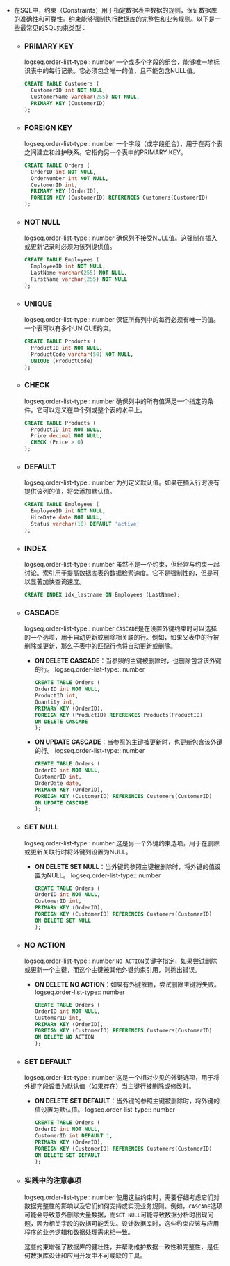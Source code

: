 - 在SQL中，约束（Constraints）用于指定数据表中数据的规则，保证数据库的准确性和可靠性。约束能够强制执行数据库的完整性和业务规则。以下是一些最常见的SQL约束类型：
	- ### PRIMARY KEY 
	  logseq.order-list-type:: number
	  一个或多个字段的组合，能够唯一地标识表中的每行记录。它必须包含唯一的值，且不能包含NULL值。
	  ```sql
	  CREATE TABLE Customers (
	    CustomerID int NOT NULL,
	    CustomerName varchar(255) NOT NULL,
	    PRIMARY KEY (CustomerID)
	  );
	  ```
	- ### FOREIGN KEY 
	  logseq.order-list-type:: number
	  一个字段（或字段组合），用于在两个表之间建立和维护联系。它指向另一个表中的PRIMARY KEY。
	  ```sql
	  CREATE TABLE Orders (
	    OrderID int NOT NULL,
	    OrderNumber int NOT NULL,
	    CustomerID int,
	    PRIMARY KEY (OrderID),
	    FOREIGN KEY (CustomerID) REFERENCES Customers(CustomerID)
	  );
	  ```
	- ### NOT NULL 
	  logseq.order-list-type:: number
	  确保列不接受NULL值。这强制在插入或更新记录时必须为该列提供值。
	  ```sql
	  CREATE TABLE Employees (
	    EmployeeID int NOT NULL,
	    LastName varchar(255) NOT NULL,
	    FirstName varchar(255) NOT NULL
	  );
	  ```
	- ### UNIQUE 
	  logseq.order-list-type:: number
	  保证所有列中的每行必须有唯一的值。一个表可以有多个UNIQUE约束。
	  ```sql
	  CREATE TABLE Products (
	    ProductID int NOT NULL,
	    ProductCode varchar(50) NOT NULL,
	    UNIQUE (ProductCode)
	  );
	  ```
	- ### CHECK 
	  logseq.order-list-type:: number
	  确保列中的所有值满足一个指定的条件。它可以定义在单个列或整个表的水平上。
	  ```sql
	  CREATE TABLE Products (
	    ProductID int NOT NULL,
	    Price decimal NOT NULL,
	    CHECK (Price > 0)
	  );
	  ```
	- ### DEFAULT 
	  logseq.order-list-type:: number
	  为列定义默认值。如果在插入行时没有提供该列的值，将会添加默认值。
	  ```sql
	  CREATE TABLE Employees (
	    EmployeeID int NOT NULL,
	    HireDate date NOT NULL,
	    Status varchar(10) DEFAULT 'active'
	  );
	  ```
	- ### INDEX 
	  logseq.order-list-type:: number
	  虽然不是一个约束，但经常与约束一起讨论。索引用于提高数据库表的数据检索速度。它不是强制性的，但是可以显著加快查询速度。
	  ```sql
	  CREATE INDEX idx_lastname ON Employees (LastName);
	  ```
	- ### CASCADE 
	  logseq.order-list-type:: number
	  `CASCADE`是在设置外键约束时可以选择的一个选项，用于自动更新或删除相关联的行。例如，如果父表中的行被删除或更新，那么子表中的匹配行也将自动更新或删除。
		- **ON DELETE CASCADE**：当参照的主键被删除时，也删除包含该外键的行。
		  logseq.order-list-type:: number
		  ```sql
		  CREATE TABLE Orders (
		  OrderID int NOT NULL,
		  ProductID int,
		  Quantity int,
		  PRIMARY KEY (OrderID),
		  FOREIGN KEY (ProductID) REFERENCES Products(ProductID)
		  ON DELETE CASCADE
		  );
		  ```
		- **ON UPDATE CASCADE**：当参照的主键被更新时，也更新包含该外键的行。
		  logseq.order-list-type:: number
		  ```sql
		  CREATE TABLE Orders (
		  OrderID int NOT NULL,
		  CustomerID int,
		  OrderDate date,
		  PRIMARY KEY (OrderID),
		  FOREIGN KEY (CustomerID) REFERENCES Customers(CustomerID)
		  ON UPDATE CASCADE
		  );
		  ```
	- ### SET NULL 
	  logseq.order-list-type:: number
	  这是另一个外键约束选项，用于在删除或更新关联行时将外键列设置为NULL。
		- **ON DELETE SET NULL**：当外键的参照主键被删除时，将外键的值设置为NULL。
		  logseq.order-list-type:: number
		  ```sql
		  CREATE TABLE Orders (
		  OrderID int NOT NULL,
		  CustomerID int,
		  PRIMARY KEY (OrderID),
		  FOREIGN KEY (CustomerID) REFERENCES Customers(CustomerID)
		  ON DELETE SET NULL
		  );
		  ```
	- ### NO ACTION
	  logseq.order-list-type:: number
	  `NO ACTION`关键字指定，如果尝试删除或更新一个主键，而这个主键被其他外键约束引用，则抛出错误。
		- **ON DELETE NO ACTION**：如果有外键依赖，尝试删除主键将失败。
		  logseq.order-list-type:: number
		  ```sql
		  CREATE TABLE Orders (
		  OrderID int NOT NULL,
		  CustomerID int,
		  PRIMARY KEY (OrderID),
		  FOREIGN KEY (CustomerID) REFERENCES Customers(CustomerID)
		  ON DELETE NO ACTION
		  );
		  ```
	- ### SET DEFAULT
	  logseq.order-list-type:: number
	  这是一个相对少见的外键选项，用于将外键字段设置为默认值（如果存在）当主键行被删除或修改时。
		- **ON DELETE SET DEFAULT**：当外键的参照主键被删除时，将外键的值设置为默认值。
		  logseq.order-list-type:: number
		  ```sql
		  CREATE TABLE Orders (
		  OrderID int NOT NULL,
		  CustomerID int DEFAULT 1,
		  PRIMARY KEY (OrderID),
		  FOREIGN KEY (CustomerID) REFERENCES Customers(CustomerID)
		  ON DELETE SET DEFAULT
		  );
		  ```
	- ### 实践中的注意事项
	  logseq.order-list-type:: number
	  使用这些约束时，需要仔细考虑它们对数据完整性的影响以及它们如何支持或实现业务规则。例如，`CASCADE`选项可能会导致意外删除大量数据，而`SET NULL`可能导致数据分析时出现问题，因为相关字段的数据可能丢失。设计数据库时，这些约束应该与应用程序的业务逻辑和数据处理需求相一致。
	  
	  这些约束增强了数据库的健壮性，并帮助维护数据一致性和完整性，是任何数据库设计和应用开发中不可或缺的工具。<!--Converted by ToLogseq-->